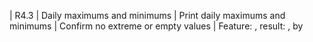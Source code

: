 | R4.3 | Daily maximums and minimums | Print daily maximums and minimums | Confirm no extreme or empty values |
Feature: <Filter for minimum value>, result: <minimum value>, by <day>
